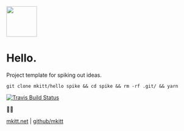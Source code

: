 <img src="https://mkitt.net/apple-touch-icon.png" width="80px" height="80px" />

# Hello.
Project template for spiking out ideas.

```
git clone mkitt/hello spike && cd spike && rm -rf .git/ && yarn
```

[![Travis Build Status](https://travis-ci.org/mkitt/hello.svg?branch=master)](https://travis-ci.org/mkitt/hello)

:wave::wave:

[mkitt.net][mkitt.net] | [github/mkitt][github]

[github]: https://github.com/mkitt "@mkitt"
[mkitt.net]: https://mkitt.net "🏔"
